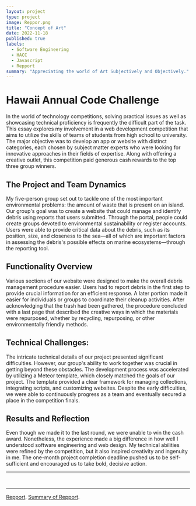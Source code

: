 ```yaml
---
layout: project
type: project
image: Reppor.png
title: "Concept of Art"
date: 2022-11-18
published: true
labels:
  - Software Engineering
  - HACC
  - Javascript
  - Repport
summary: "Appreciating the world of Art Subjectively and Objectively."
---
```


# Hawaii Annual Code Challenge

In the world of technology competitions, solving practical issues as well as showcasing technical proficiency is frequently the difficult part of the task. This essay explores my involvement in a web development competition that aims to utilize the skills of teams of students from high school to university. The major objective was to develop an app or website with distinct categories, each chosen by subject matter experts who were looking for innovative approaches in their fields of expertise. Along with offering a creative outlet, this competition paid generous cash rewards to the top three group winners.

## The Project and Team Dynamics

My five-person group set out to tackle one of the most important environmental problems: the amount of waste that is present on an island. Our group's goal was to create a website that could manage and identify debris using reports that users submitted. Through the portal, people could create groups devoted to environmental sustainability or register accounts. Users were able to provide critical data about the debris, such as its position, size, and closeness to the sea—all of which are important factors in assessing the debris's possible effects on marine ecosystems—through the reporting tool.

## Functionality Overview

Various sections of our website were designed to make the overall debris management procedure easier. Users had to report debris in the first step to provide crucial information for an efficient response. A later portion made it easier for individuals or groups to coordinate their cleanup activities. After acknowledging that the trash had been gathered, the procedure concluded with a last page that described the creative ways in which the materials were repurposed, whether by recycling, repurposing, or other environmentally friendly methods.

## Technical Challenges:

The intricate technical details of our project presented significant difficulties. However, our group's ability to work together was crucial in getting beyond these obstacles. The development process was accelerated by utilizing a Meteor template, which closely matched the goals of our project. The template provided a clear framework for managing collections, integrating scripts, and customizing websites. Despite the early difficulties, we were able to continuously progress as a team and eventually secured a place in the competition finals.

## Results and Reflection

Even though we made it to the last round, we were unable to win the cash award. Nonetheless, the experience made a big difference in how well I understood software engineering and web design. My technical abilities were refined by the competition, but it also inspired creativity and ingenuity in me. The one-month project completion deadline pushed us to be self-sufficient and encouraged us to take bold, decisive action.




<hr>

<pre>

</pre>

<hr>

 [Repport](https://repport.online/).
 [Summary of Repport](https://phobs-co.github.io/).
